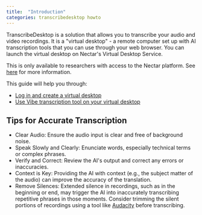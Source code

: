 ```yaml
---
title:  "Introduction"
categories: transcribedesktop howto
---
```


TranscribeDesktop is a solution that allows you to transcribe your audio and video recordings. It is a "virtual desktop" - a remote computer set up with AI transcription tools that you can use through your web browser. You can launch the virtual desktop on Nectar's Virtual Desktop Service.

This is only available to researchers with access to the Nectar platform. See [here](https://desktop.rc.nectar.org.au/about/) for more information.

This guide will help you through:
* [Log in and create a virtual desktop](running-transcribedesktop)
* [Use Vibe transcription tool on your virtual desktop](vibe-transcribedesktop)

## Tips for Accurate Transcription 

* Clear Audio: Ensure the audio input is clear and free of background noise.  
* Speak Slowly and Clearly: Enunciate words, especially technical terms or complex phrases.  
* Verify and Correct: Review the AI's output and correct any errors or inaccuracies.  
* Context is Key: Providing the AI with context (e.g., the subject matter of the audio) can improve the accuracy of the translation.
* Remove Silences: Extended silence in recordings, such as in the beginning or end, may trigger the AI into inaccurately transcribing repetitive phrases in those moments. Consider trimming the silent portions of recordings using a tool like [Audacity](https://www.audacityteam.org/) before transcribing.

